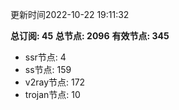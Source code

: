 更新时间2022-10-22 19:11:32

**总订阅: 45**
**总节点: 2096**
**有效节点: 345**
- ssr节点: 4
- ss节点: 159
- v2ray节点: 172
- trojan节点: 10
